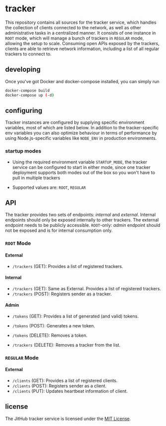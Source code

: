 # tracker

This repository contains all sources for the tracker service, which handles the collection of clients connected to the network, as well as other administrative tasks in a centralized manner. It consists of one instance in `ROOT` mode, which will manage a bunch of trackers in `REGULAR` mode, allowing the setup to scale. Consuming open APIs exposed by the trackers, clients are able to retrieve network information, including a list of all regular trackers to connect to.

## developing

Once you've got Docker and docker-compose installed, you can simply run

```bash
docker-compose build
docker-compose up (-d)
```

## configuring

Tracker instances are configured by supplying specific environment variables, most of which are listed below. In addition to the tracker-specific env variables you can also optimize behaviour in terms of performance by using Node.js-specific variables like `NODE_ENV` in production environments.

### startup modes

- Using the required environment variable `STARTUP_MODE`, the tracker service can be configured to start in either mode, since one tracker deployment supports both modes out of the box so you won't have to pull in multiple trackers

- Supported values are: `ROOT`, `REGULAR`

## API
The tracker provides two sets of endpoints: *internal* and *external*. Internal endpoints should only be exposed internally to other trackers. The external endpoint needs to be publicly accessible. `ROOT`-only: *admin* endpoint should not be exposed and is for internal consumption only.
### `ROOT` Mode
#### External
- `/trackers` (GET): Provides a list of registered trackers.

#### Internal
- `/trackers` (GET): Same as External. Provides a list of registered trackers.
- `/trackers` (POST): Registers sender as a tracker.

#### Admin
- `/tokens` (GET): Provides a list of generated (and valid) tokens.
- `/tokens` (POST): Generates a new token.
- `/tokens` (DELETE): Removes a token.

- `/trackers` (DELETE): Removes a tracker from the list.

### `REGULAR` Mode
#### External
- `/clients` (GET): Provides a list of registered clients.
- `/clients` (POST): Registers sender as a client.
- `/clients` (PUT): Updates heartbeat information of client.

## license

The JitHub tracker service is licensed under the [MIT License](LICENSE).
